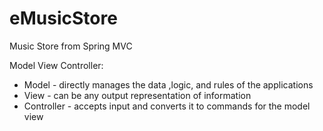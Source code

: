 # eMusicStore
Music Store from Spring MVC

Model View Controller: 

- Model - directly manages the data ,logic, and rules of the applications
- View - can be any output representation of information 
- Controller - accepts input and converts it to commands for the model view 
 
